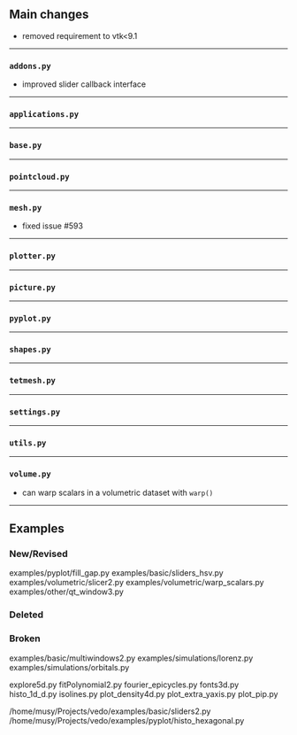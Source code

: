## Main changes

- removed requirement to vtk<9.1

---
### `addons.py`
- improved slider callback interface

---
### `applications.py`

---
### `base.py`

---
### `pointcloud.py`

---
### `mesh.py`
- fixed issue #593

---
### `plotter.py`

---
### `picture.py`

---
### `pyplot.py`

---
### `shapes.py`

---
### `tetmesh.py`


---
### `settings.py`

---
### `utils.py`

---
### `volume.py`
- can warp scalars in a volumetric dataset with `warp()`

-------------------------
## Examples

### New/Revised
examples/pyplot/fill_gap.py
examples/basic/sliders_hsv.py
examples/volumetric/slicer2.py
examples/volumetric/warp_scalars.py
examples/other/qt_window3.py


### Deleted

### Broken
examples/basic/multiwindows2.py
examples/simulations/lorenz.py
examples/simulations/orbitals.py

explore5d.py
fitPolynomial2.py
fourier_epicycles.py
fonts3d.py
histo_1d_d.py
isolines.py
plot_density4d.py
plot_extra_yaxis.py
plot_pip.py



/home/musy/Projects/vedo/examples/basic/sliders2.py
/home/musy/Projects/vedo/examples/pyplot/histo_hexagonal.py


